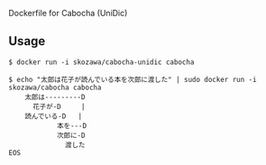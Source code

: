 Dockerfile for Cabocha (UniDic)

## Usage
```
$ docker run -i skozawa/cabocha-unidic cabocha
```

```
$ echo "太郎は花子が読んでいる本を次郎に渡した" | sudo docker run -i skozawa/cabocha cabocha
    太郎は---------D
      花子が-D     |
    読んでいる-D   |
            本を---D
            次郎に-D
              渡した
EOS
```